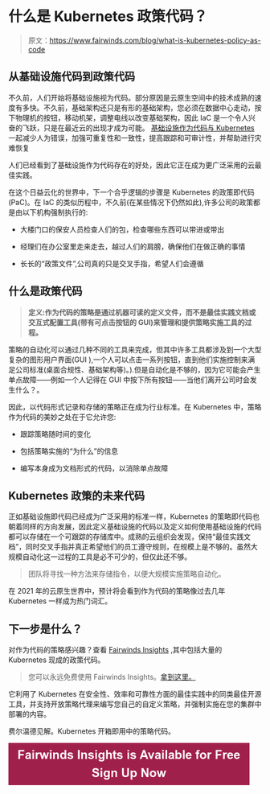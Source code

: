 # 什么是 Kubernetes 政策代码？

> 原文：<https://www.fairwinds.com/blog/what-is-kubernetes-policy-as-code>

 ## **从基础设施代码到政策代码**

不久前，人们开始将基础设施视为代码。部分原因是云原生空间中的技术成熟的速度有多快。不久前，基础架构还只是有形的基础架构，您必须在数据中心走动，按下物理机的按钮，移动机架，调整电线以改变基础架构，因此 IaC 是一个令人兴奋的飞跃，只是在最近云的出现才成为可能。 [基础设施作为代码与 Kubernetes](https://www.fairwinds.com/blog/why-infrastructure-as-code-kubernetes) 一起减少人为错误，加强可重复性和一致性，提高跟踪和可审计性，并帮助进行灾难恢复

人们已经看到了基础设施作为代码存在的好处，因此它正在成为更广泛采用的云最佳实践。

在这个日益云化的世界中，下一个合乎逻辑的步骤是 Kubernetes 的政策即代码(PaC)。在 IaC 的类似历程中，不久前(在某些情况下仍然如此),许多公司的政策都是由以下机构强制执行的:

*   大楼门口的保安人员检查人们的包，检查哪些东西可以带进或带出

*   经理们在办公室里走来走去，越过人们的肩膀，确保他们在做正确的事情

*   长长的“政策文件”,公司真的只是交叉手指，希望人们会遵循

## **什么是政策代码**

> **定义:作为代码的策略是通过机器可读的定义文件，而不是最佳实践文档或交互式配置工具(带有可点击按钮的 GUI)来管理和提供策略实施工具的过程。**

策略的自动化可以通过几种不同的工具来完成，但其中许多工具都涉及到一个大型复杂的图形用户界面(GUI ),一个人可以点击一系列按钮，直到他们实施控制来满足公司标准(桌面合规性、基础架构等)。).但是自动化是不够的，因为它可能会产生单点故障——例如一个人记得在 GUI 中按下所有按钮——当他们离开公司时会发生什么？。

因此，以代码形式记录和存储的策略正在成为行业标准。在 Kubernetes 中，策略作为代码的美妙之处在于它允许您:

*   跟踪策略随时间的变化

*   包括策略实施的“为什么”的信息

*   编写本身成为文档形式的代码，以消除单点故障

## **Kubernetes 政策的未来代码**

正如基础设施即代码已经成为广泛采用的标准一样，Kubernetes 的策略即代码也朝着同样的方向发展，因此定义基础设施的代码以及定义如何使用基础设施的代码都可以存储在一个可跟踪的存储库中。成熟的云组织会发现，保持“最佳实践文档”，同时交叉手指并真正希望他们的员工遵守规则，在规模上是不够的。虽然大规模自动化这一过程的工具是必不可少的，但仅此还不够。

> 团队将寻找一种方法来存储指令，以便大规模实施策略自动化。

在 2021 年的云原生世界中，预计将会看到作为代码的策略像过去几年 Kubernetes 一样成为热门词汇。

## 下一步是什么？

对作为代码的策略感兴趣？查看 [Fairwinds Insights](/insights) ,其中包括大量的 Kubernetes 现成的政策代码。

> 您可以永远免费使用 Fairwinds Insights。[拿到这里。](/coming-soon)

它利用了 Kubernetes 在安全性、效率和可靠性方面的最佳实践中的同类最佳开源工具，并支持开放策略代理来编写您自己的自定义策略，并强制实施在您的集群中部署的内容。

费尔温德见解。Kubernetes 开箱即用中的策略代码。

[![Fairwinds Insights is Available for Free Sign Up Now](img/90e93a941f22f2087c3a229a91ea6c10.png)](https://cta-redirect.hubspot.com/cta/redirect/2184645/d329e036-9905-4715-85b8-31a98b50623c)